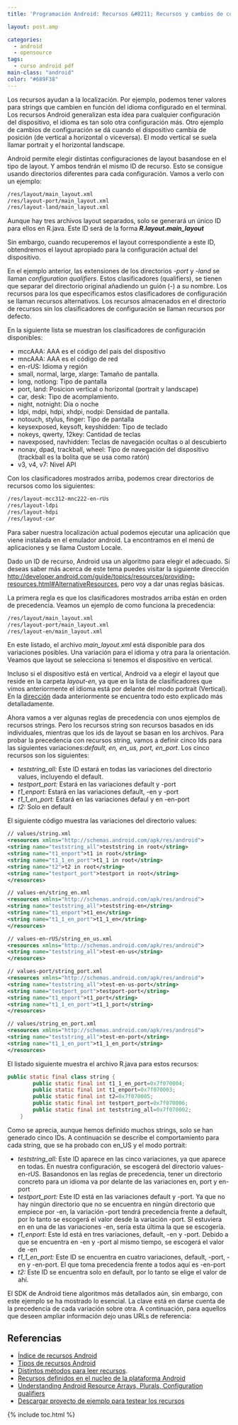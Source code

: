 ```yaml
---
title: 'Programación Android: Recursos &#8211; Recursos y cambios de configuración'

layout: post.amp

categories:
  - android
  - opensource
tags:
  - curso android pdf
main-class: "android"
color: "#689F38"
---
```

<amp-img id="logo" class="icono" name="droid" width="128px" height="128px" />

Los recursos ayudan a la localización. Por ejemplo, podemos tener valores para strings que cambien en función del idioma configurado en el terminal. Los recursos Android generalizan esta idea para cualquier configuración del dispositivo, el idioma es tan solo otra configuración más. Otro ejemplo de cambios de configuración se dá cuando el dispositivo cambia de posición (de vertical a horizontal o viceversa). El modo vertical se suela llamar portrait y el horizontal landscape.

Android permite elegir distintas configuraciones de layout basandose en el tipo de layout. Y ambos tendrán el mismo ID de recurso. Esto se consigue usando directorios diferentes para cada configuración. Vamos a verlo con un ejemplo:


<!--ad-->

```bash
/res/layout/main_layout.xml
/res/layout-port/main_layout.xml
/res/layout-land/main_layout.xml

```

Aunque hay tres archivos layout separados, solo se generará un único ID para ellos en R.java. Este ID será de la forma ***R.layout.main_layout***

Sin embargo, cuando recuperemos el layout correspondiente a este ID, obtendremos el layout apropiado para la configuración actual del dispositivo.

En el ejemplo anterior, las extensiones de los directorios *-port* y *-land* se llaman *configuration qualifiers*. Estos clasificadores (qualifiers), se tienen que separar del directorio original añadiendo un guión (-) a su nombre. Los recursos para los que especificamos estos clasificadores de configuración se llaman recursos alternativos. Los recursos almacenados en el directorio de recursos sin los clasificadores de configuración se llaman recursos por defecto.

En la siguiente lista se muestran los clasificadores de configuración disponibles:

  * mccAAA: AAA es el código del pais del dispositivo
  * mncAAA: AAA es el código de red
  * en-rUS: Idioma y región
  * small, normal, large, xlarge: Tamaño de pantalla.
  * long, notlong: Tipo de pantalla
  * port, land: Posicion vertical o horizontal (portrait y landscape)
  * car, desk: Tipo de acomplamiento.
  * night, notnight: Día o noche
  * ldpi, mdpi, hdpi, xhdpi, nodpi: Densidad de pantalla.
  * notouch, stylus, finger: Tipo de pantalla
  * keysexposed, keysoft, keyshidden: Tipo de teclado
  * nokeys, qwerty, 12key: Cantidad de teclas
  * navexposed, navhidden: Teclas de navegación ocultas o al descubierto
  * nonav, dpad, trackball, wheel: Tipo de navegación del dispositivo (trackball es la bolita que se usa como ratón)
  * v3, v4, v7: Nivel API

Con los clasificadores mostrados arriba, podemos crear directorios de recursos como los siguientes:

```bash
/res/layout-mcc312-mnc222-en-rUs
/res/layout-ldpi
/res/layout-hdpi
/res/layout-car

```

Para saber nuestra localización actual podemos ejecutar una aplicación que viene instalada en el emulador android. La encontramos en el menú de aplicaciones y se llama Custom Locale.

<div class="separator" style="clear: both; text-align: center;">
<a href="https://4.bp.blogspot.com/-Q3bB0guwyaU/TrufmiBkv0I/AAAAAAAABjA/kQypC8CXIbU/s1600/Screenshot.png" imageanchor="1" style="margin-left:1em; margin-right:1em"><amp-img border="0" height="400" width="243" src="https://4.bp.blogspot.com/-Q3bB0guwyaU/TrufmiBkv0I/AAAAAAAABjA/kQypC8CXIbU/s400/Screenshot.png" /></a>
</div>

Dado un ID de recurso, Android usa un algoritmo para elegir el adecuado. Si deseas saber más acerca de este tema puedes visitar la siguiente dirección <a target="_blank" href="http://developer.android.com/guide/topics/resources/providing-resources.html#AlternativeResources">http://developer.android.com/guide/topics/resources/providing-resources.html#AlternativeResources</a>, pero voy a dar unas reglas básicas.

La primera regla es que los clasificadores mostrados arriba están en orden de precedencia. Veamos un ejemplo de como funciona la precedencia:

```bash
/res/layout/main_layout.xml
/res/layout-port/main_layout.xml
/res/layout-en/main_layout.xml

```

En este listado, el archivo *main_layout.xml* está disponible para dos variaciones posibles. Una variación para el idioma y otra para la orientación. Veamos que layout se selecciona si tenemos el dispositivo en vertical.

Incluso si el dispositivo está en vertical, Android va a elegir el layout que reside en la carpeta *layout-en*, ya que en la lista de clasificadores que vimos anteriormente el idioma está por delante del modo portrait (Vertical). En la <a target="_blank" href="http://developer.android.com/guide/topics/resources/providing-resources.html#AlternativeResources">dirección</a> dada anteriormente se encuentra todo esto explicado más detalladamente.

Ahora vamos a ver algunas reglas de precedencia con unos ejemplos de recursos strings. Pero los recursos string son recursos basados en ids individuales, mientras que los ids de layout se basan en los archivos. Para probar la precedencia con recursos string, vamos a definir cinco Ids para las siguientes variaciones:*default, en, en\_us, port, en\_port*. Los cinco recursos son los siguientes:

  * *teststring_all:* Este ID estará en todas las variaciones del directorio values, incluyendo el default.
  * *testport_port:* Estará en las variaciones default y -port
  * *t1_enport:* Estará en las variaciones default, -en y -port
  * *t1\_1\_en_port:* Estará en las variaciones defaul y en -en-port
  * *t2:* Solo en default

El siguiente código muestra las variaciones del directorio values:

```xml
// values/string.xml
<resources xmlns="http://schemas.android.com/apk/res/android">
<string name="teststring_all">teststring in root</string>
<string name="t1_enport">t1 in root</string>
<string name="t1_1_en_port">t1_1 in root</string>
<string name="t2">t2 in root</string>
<string name="testport_port">testport in root</string>
</resources>

// values-en/string_en.xml
<resources xmlns="http://schemas.android.com/apk/res/android">
<string name="teststring_all">teststring-en</string>
<string name="t1_enport">t1_en</string>
<string name="t1_1_en_port">t1_1_en</string>
</resources>

// values-en-rUS/string_en_us.xml
<resources xmlns="http://schemas.android.com/apk/res/android">
<string name="teststring_all">test-en-us</string>
</resources>

// values-port/string_port.xml
<resources xmlns="http://schemas.android.com/apk/res/android">
<string name="teststring_all">test-en-us-port</string>
<string name="testport_port">testport-port</string>
<string name="t1_enport">t1_port</string>
<string name="t1_1_en_port">t1_1_port</string>
</resources>

// values/string_en_port.xml
<resources xmlns="http://schemas.android.com/apk/res/android">
<string name="teststring_all">test-en-port</string>
<string name="t1_1_en_port">t1_1_en_port</string>
</resources>

```

El listado siguiente muestra el archivo R.java para estos recursos:

```java
public static final class string {
        public static final int t1_1_en_port=0x7f070004;
        public static final int t1_enport=0x7f070003;
        public static final int t2=0x7f070005;
        public static final int testport_port=0x7f070006;
        public static final int teststring_all=0x7f070002;
    }

```

Como se aprecia, aunque hemos definido muchos strings, solo se han generado cinco IDs. A continuación se describe el comportamiento para cada string, que se ha probado con en_US y el modo portrait:

  * *teststring_all:* Este ID aparece en las cinco variaciones, ya que aparece en todas. En nuestra configuración, se escogerá del directorio values-en-rUS. Basandonos en las reglas de precedencia, tener un directorio concreto para un idioma va por delante de las variaciones en, port y en-port
  * *testport_port:* Este ID está en las variaciones default y -port. Ya que no hay ningún directorio que no se encuentra en ningún directorio que empiece por -en, la variación -port tendrá precedencia frente a default, por lo tanto se escogerá el valor desde la variación -port. SI estuviera en en una de las variaciones -en, sería esta última la que se escogería.
  * *t1_enport:* Este Id está en tres variaciones, default, -en y -port. Debido a que se encuentra en -en y -port al mismo tiempo, se escogerá el valor de -en
  * *t1\_1\_en_port:* Este ID se encuentra en cuatro variaciones, default, -port, -en y -en-port. El que toma precedencia frente a todos aquí es -en-port
  * *t2:* Este ID se encuentra solo en default, por lo tanto se elige el valor de ahí.

El SDK de Android tiene algoritmos más detallados aún, sin embargo, con este ejemplo se ha mostrado lo esencial. La clave está en darse cuenta de la precedencia de cada variación sobre otra. A continuación, para aquellos que deseen ampliar información dejo unas URLs de referencia:

## Referencias

  * <a target="_blank" href="http://developer.android.com/guide/topics/resources/index.html">Índice de recursos Android</a>
  * <a target="_blank" href="http://developer.android.com/guide/topics/resources/available-resources.html">Tipos de recursos Android</a>
  * <a target="_blank" href="http://developer.android.com/reference/android/content/res/Resources.html">Distintos métodos para leer recursos</a>.
  * <a target="_blank" href="http://developer.android.com/reference/android/R.html">Recursos definidos en el nucleo de la plataforma Android</a>
  * <a target="_blank" href="http://androidbook.com/item/3542">Understanding Android Resource Arrays, Plurals, Configuration qualifiers</a>
  * <a target="_blank" href="http://androidbook.com/akc/filestorage/satya/documentfiles/3540/ProAndroid3_Ch04_TestProvider.zip">Descargar proyecto de ejemplo para testear los recursos</a>



{% include toc.html %}
